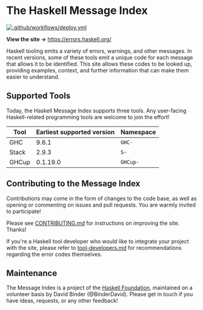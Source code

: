 # The Haskell Message Index
[![.github/workflows/deploy.yml](https://github.com/haskellfoundation/error-message-index/actions/workflows/deploy.yml/badge.svg?branch=main)](https://github.com/haskellfoundation/error-message-index/actions/workflows/deploy.yml)

**View the site →** https://errors.haskell.org/

Haskell tooling emits a variety of errors, warnings, and other messages. In recent versions, some of these tools emit a unique code for each message that allows it to be identified. This site allows these codes to be looked up, providing examples, context, and further information that can make them easier to understand.

## Supported Tools

Today, the Haskell Message Index supports three tools. Any user-facing Haskell-related programming tools are welcome to join the effort!

| Tool  | Earliest supported version | Namespace |
|-------|----------------------------|-----------|
| GHC   | 9.6.1                      | `GHC-`    |
| Stack | 2.9.3                      | `S-`      |
| GHCup | 0.1.19.0                   | `GHCup-`  |

## Contributing to the Message Index

Contributions may come in the form of changes to the code base, as well as opening or commenting on issues and pull requests. You are warmly invited to participate!

Please see [CONTRIBUTING.md](./CONTRIBUTING.md) for instructions on improving the site. Thanks!

If you're a Haskell tool developer who would like to integrate your project with the site, please refer to [tool-developers.md](./tool-developers.md) for recommendations regarding the error codes themselves.

## Maintenance

The Message Index is a project of the [Haskell Foundation](http://haskell.foundation), maintained on a volunteer basis by David Binder (@BinderDavid). Please get in touch if you have ideas, requests, or any other feedback!



